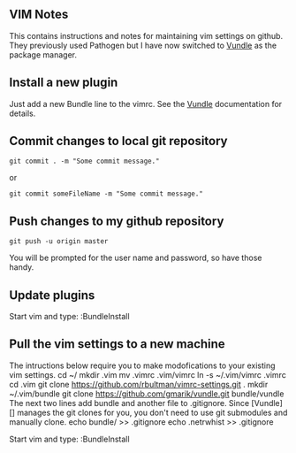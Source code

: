 ## VIM Notes

This contains instructions and notes for maintaining vim settings on github.
They previously used Pathogen but I have now switched to [Vundle](https://github.com/gmarik/vundle#about) 
as the package manager.

## Install a new plugin
Just add a new Bundle line to the vimrc.  See the [Vundle](https://github.com/gmarik/vundle#about) 
documentation for details.

## Commit changes to local git repository
	git commit . -m "Some commit message."

or

	git commit someFileName -m "Some commit message."

## Push changes to my github repository
	git push -u origin master
You will be prompted for the user name and password, so have those handy.

## Update plugins
Start vim and type:
    :BundleInstall

## Pull the vim settings to a new machine
The intructions below require you to make modofications to your existing
vim settings.
	cd ~/
	mkdir .vim
	mv .vimrc .vim/vimrc
	ln -s ~/.vim/vimrc .vimrc
	cd .vim
	git clone https://github.com/rbultman/vimrc-settings.git .
   mkdir ~/.vim/bundle
   git clone https://github.com/gmarik/vundle.git bundle/vundle
The next two lines add bundle and another file to .gitignore.  Since
[Vundle][] manages the git clones for you, you don't need to use git
submodules and manually clone.
   echo bundle/ >> .gitignore
   echo .netrwhist >> .gitignore

Start vim and type:
    :BundleInstall

	

